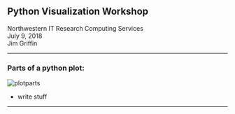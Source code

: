 ## Python Visualization Workshop


Northwestern IT Research Computing Services  
July 9, 2018  
Jim Griffin

---

### Parts of a python plot:

![plotparts](Images/plotparts.png)

* write stuff

---


```

```
